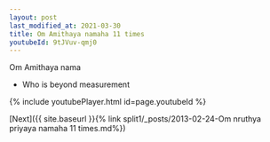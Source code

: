 ```yaml
---
layout: post
last_modified_at: 2021-03-30
title: Om Amithaya namaha 11 times
youtubeId: 9tJVuv-qmj0
---
```

 
 
Om Amithaya nama 
 
 -  Who is beyond measurement 
 
  
 
  
 
 
 
 
 
 


{% include youtubePlayer.html id=page.youtubeId %}
 
[Next]({{ site.baseurl }}{% link  split1/_posts/2013-02-24-Om nruthya priyaya namaha 11 times.md%})
 
